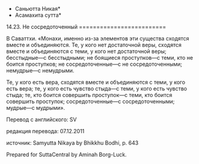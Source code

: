 * Саньютта Никая*
* Асамахита сутта*

14\.23\. Не сосредоточенный
\=\=\=\=\=\=\=\=\=\=\=\=\=\=\=\=\=\=\=\=\=\=\=\=\=

В Саваттхи\. «Монахи, именно из\-за элементов эти существа сходятся вместе и объединяются\. Те, у кого нет достаточной веры, сходятся вместе и объединяются с теми, у кого нет достаточной веры; бесстыдные—с бесстыдными; не боящиеся проступков—с теми, кто не боится проступков; не сосредоточенные—с не сосредоточенными; немудрые—с немудрыми\.

Те, у кого есть вера, сходятся вместе и объединяются с теми, у кого есть вера; те, у кого есть чувство стыда—с теми, у кого есть чувство стыда; те, кто боится совершить проступок—с теми, кто боится совершить проступок; сосредоточенные—с сосредоточенными; мудрые—с мудрыми»\.

Перевод с английского: SV

редакция перевода: 07\.12\.2011

источник: Samyutta Nikaya by Bhikkhu Bodhi, p\. 643

Prepared for SuttaCentral by Aminah Borg\-Luck\.